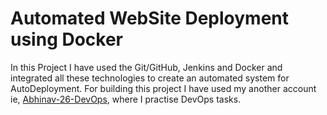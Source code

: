 # Automated WebSite Deployment using Docker

In this Project I have used the Git/GitHub, Jenkins and Docker and integrated all these technologies to create an automated system for AutoDeployment. For building this project I have used my another account ie, <a href="https://github.com/Abhinav-26-DevOps/Task-2">Abhinav-26-DevOps</a>, where I practise DevOps tasks.

